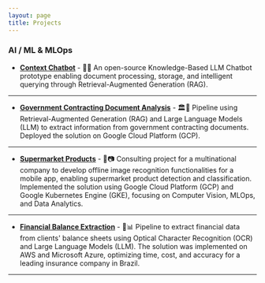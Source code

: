 ```yaml
---
layout: page
title: Projects
---
```


### AI / ML & MLOps

- **[Context Chatbot](context-chatbot)** - 🤖📄 An open-source Knowledge-Based LLM Chatbot prototype enabling document processing, storage, and intelligent querying through Retrieval-Augmented Generation (RAG).
---
- **[Government Contracting Document Analysis](government-contracting)** - 🏛️📝 Pipeline using Retrieval-Augmented Generation (RAG) and Large Language Models (LLM) to extract information from government contracting documents. Deployed the solution on Google Cloud Platform (GCP).
---
- **[Supermarket Products](supermarket-products)** - 🛒📷 Consulting project for a multinational company to develop offline image recognition functionalities for a mobile app, enabling supermarket product detection and classification. Implemented the solution using Google Cloud Platform (GCP) and Google Kubernetes Engine (GKE), focusing on Computer Vision, MLOps, and Data Analytics.
---
- **[Financial Balance Extraction](financial-balances)** - 💼📊 Pipeline to extract financial data from clients' balance sheets using Optical Character Recognition (OCR) and Large Language Models (LLM). The solution was implemented on AWS and Microsoft Azure, optimizing time, cost, and accuracy for a leading insurance company in Brazil.
---
